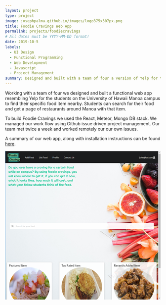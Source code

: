 ```yaml
---
layout: project
type: project
image: josephpalma.github.io/images/logo375x307px.png
title: Foodie Cravings Web App
permalink: projects/foodiecravings
# All dates must be YYYY-MM-DD format!
date: 2019-10-5
labels:
  - UI Design
  - Functional Programming
  - Web Development
  - Javascript
  - Project Management 
summary: Designed and built with a team of four a version of Yelp for the students at the University of Hawaii Manoa Campus.
---
```


Working with a team of four we designed and built a functional web app resembling Yelp for the students on the University of Hawaii Manoa campus to find their specific food item nearby. Students can search for their food and get a page of restaurants around Manoa with that item.

To build Foodie Cravings we used the React, Meteor, Mongo DB stack. We managed our work flow using Github issue driven project management. Our team met twice a week and worked remotely our our own issues. 

A summary of our web app, along with installation instructions can be found [here](https://github.com/foodiecravings/foodiecravings.github.io/blob/master/index.md).

<div>
  <img class="ui image" src="../images/landing.PNG">
</div>
